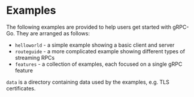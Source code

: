# Examples

The following examples are provided to help users get started with gRPC-Go.
They are arranged as follows:

* `helloworld` - a simple example showing a basic client and server
* `routeguide` - a more complicated example showing different types of streaming RPCs
* `features` - a collection of examples, each focused on a single gRPC feature  

`data` is a directory containing data used by the examples, e.g. TLS certificates.
